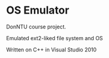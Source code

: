 OS Emulator
===========

DonNTU course project.

Emulated ext2-liked file system and OS

Written on C++ in Visual Studio 2010
